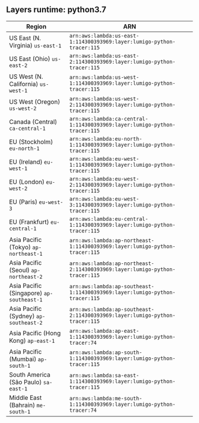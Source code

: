 Layers runtime: python3.7
----
| Region | ARN |
| --- | --- |
|US East (N. Virginia)  `us-east-1`|`arn:aws:lambda:us-east-1:114300393969:layer:lumigo-python-tracer:115`|
|US East (Ohio)  `us-east-2`|`arn:aws:lambda:us-east-2:114300393969:layer:lumigo-python-tracer:115`|
|US West (N. California)  `us-west-1`|`arn:aws:lambda:us-west-1:114300393969:layer:lumigo-python-tracer:115`|
|US West (Oregon)  `us-west-2`|`arn:aws:lambda:us-west-2:114300393969:layer:lumigo-python-tracer:115`|
|Canada (Central)  `ca-central-1`|`arn:aws:lambda:ca-central-1:114300393969:layer:lumigo-python-tracer:115`|
|EU (Stockholm)  `eu-north-1`|`arn:aws:lambda:eu-north-1:114300393969:layer:lumigo-python-tracer:115`|
|EU (Ireland)  `eu-west-1`|`arn:aws:lambda:eu-west-1:114300393969:layer:lumigo-python-tracer:115`|
|EU (London)  `eu-west-2`|`arn:aws:lambda:eu-west-2:114300393969:layer:lumigo-python-tracer:115`|
|EU (Paris)  `eu-west-3`|`arn:aws:lambda:eu-west-3:114300393969:layer:lumigo-python-tracer:115`|
|EU (Frankfurt)  `eu-central-1`|`arn:aws:lambda:eu-central-1:114300393969:layer:lumigo-python-tracer:115`|
|Asia Pacific (Tokyo)  `ap-northeast-1`|`arn:aws:lambda:ap-northeast-1:114300393969:layer:lumigo-python-tracer:115`|
|Asia Pacific (Seoul)  `ap-northeast-2`|`arn:aws:lambda:ap-northeast-2:114300393969:layer:lumigo-python-tracer:115`|
|Asia Pacific (Singapore)  `ap-southeast-1`|`arn:aws:lambda:ap-southeast-1:114300393969:layer:lumigo-python-tracer:115`|
|Asia Pacific (Sydney)  `ap-southeast-2`|`arn:aws:lambda:ap-southeast-2:114300393969:layer:lumigo-python-tracer:115`|
|Asia Pacific (Hong Kong)  `ap-east-1`|`arn:aws:lambda:ap-east-1:114300393969:layer:lumigo-python-tracer:74`|
|Asia Pacific (Mumbai)  `ap-south-1`|`arn:aws:lambda:ap-south-1:114300393969:layer:lumigo-python-tracer:115`|
|South America (São Paulo)  `sa-east-1`|`arn:aws:lambda:sa-east-1:114300393969:layer:lumigo-python-tracer:115`|
|Middle East (Bahrain)  `me-south-1`|`arn:aws:lambda:me-south-1:114300393969:layer:lumigo-python-tracer:74`|
